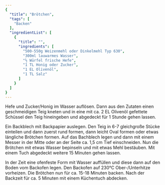 ```yaml
---
{
  "title": "Brötchen",
  "tags": [
    "Backen"
  ],
  "ingredientList": [
    {
      "title": "",
      "ingredients": [
        "500-550g Weizenmehl oder Dinkelmehl Typ 630",
        "300ml lauwarmes Wasser",
        "½ Würfel frische Hefe",
        "1 TL Honig oder Zucker",
        "1 EL Olivenöl",
        "1 TL Salz"
      ]
    }
  ]
}
---
```


Hefe und Zucker/Honig im Wasser auflösen. Dann aus den Zutaten einen geschmeidigen Teig kneten und in eine mit ca. 2 EL Olivenöl gefettete Schüssel den Teig hineingeben und abgedeckt für 1 Stunde gehen lassen.

Ein Backblech mit Backpapier auslegen. Den Teig in 6-7 gleichgroße Stücke einteilen und dann zuerst rund formen, dann leicht Oval formen oder etwas längliche Brötchen formen. Auf das Bachblech legen und dann mit einem Messer in der Mitte oder an der Seite ca. 1,5 cm Tief einschneiden. Nun die Brötchen mit etwas Wasser bepinseln und mit etwas Mehl bestäuben. Mit einem Tuch abgedeckt weitere 15 Minuten gehen lassen.

In der Zeit eine ofenfeste Form mit Wasser auffüllen und diese dann auf den Boden vom Backofen legen. Den Backofen auf 230°C Ober-/Unterhitze vorheizen. Die Brötchen nun für ca. 15-18 Minuten backen. Nach der Backzeit für ca. 5 Minuten mit einem Küchentuch abdecken.